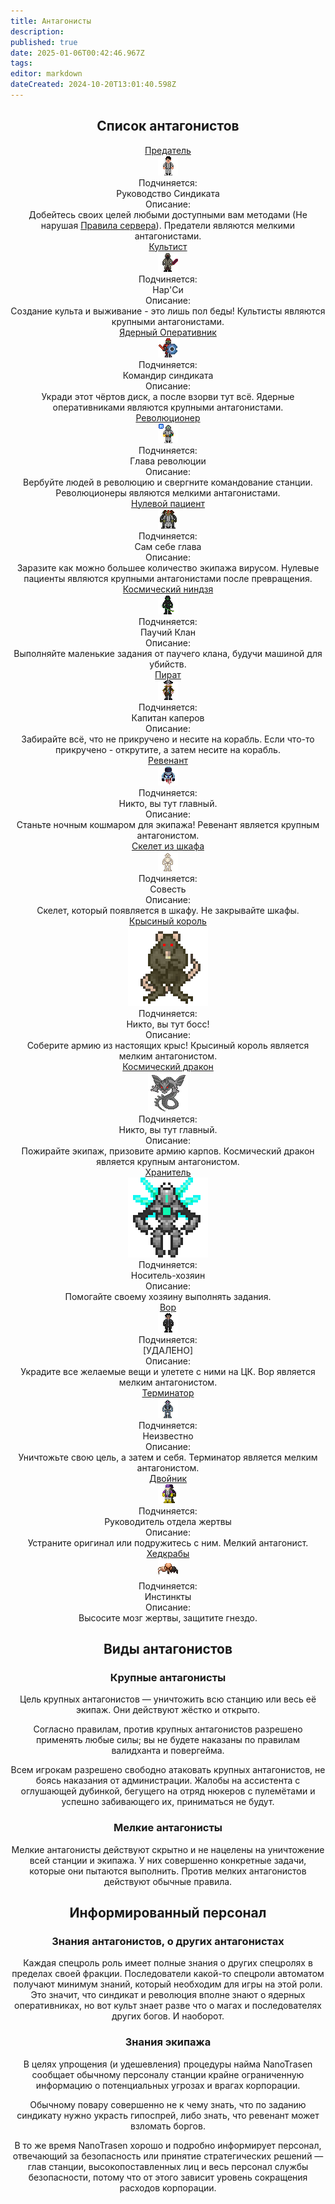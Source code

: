```yaml
---
title: Антагонисты
description: 
published: true
date: 2025-01-06T00:42:46.967Z
tags: 
editor: markdown
dateCreated: 2024-10-20T13:01:40.598Z
---
```


<center>
<div class="textcontainer">

  ## Список антагонистов


<div class="rolescontainer">

<div class="role">
<div class="rolename"><a href="/roles/traitor" class="custom-link">Предатель</a></div>
<div class="roleimg"><a href="/roles/traitor" class="custom-link"><img src="/roles/traitor.png"></a></div>
<div class="roleheadlabel">Подчиняется:</div>
<div class="rolehead">Руководство Синдиката</div>
<div class="roledesclabel">Описание:</div>  
<div class="roledesc">Добейтесь своих целей любыми доступными вам методами (Не нарушая <a href="/rules" class="custom-link">Правила сервера</a>). Предатели являются мелкими антагонистами.</div>  
</div>
  
<div class="role">
<div class="rolename"><a href="/roles/cultist" class="custom-link">Культист</a></div>
<div class="roleimg"><a href="/roles/cultist" class="custom-link"><img src="/roles/cultist.gif"></a></div>
<div class="roleheadlabel">Подчиняется:</div>
<div class="rolehead">Нар'Си</div>
<div class="roledesclabel">Описание:</div>  
<div class="roledesc">Создание культа и выживание - это лишь пол беды! Культисты являются крупными антагонистами.</div>  
</div>  
  
<div class="role">
<div class="rolename"><a href="/roles/nuclearoperative" class="custom-link">Ядерный Оперативник</a></div>
<div class="roleimg"><a href="/roles/nuclearoperative" class="custom-link"><img src="/roles/nuclearoperative.gif"></a></div>
<div class="roleheadlabel">Подчиняется:</div>
<div class="rolehead">Командир синдиката</div>
<div class="roledesclabel">Описание:</div>  
<div class="roledesc">Укради этот чёртов диск, а после взорви тут всё. Ядерные оперативниками являются крупными антагонистами.</div>  
</div> 

<!--<div class="role">
<div class="rolename"><a href="/roles/corticalBorer" class="custom-link">Космическая аскарида</a></div>
<div class="roleimg"><img src="/roles/borer.png"></div>
<div class="roleheadlabel">Подчиняется:</div>
<div class="rolehead">Инстинкт размножения</div>
<div class="roledesclabel">Описание:</div>  
<div class="roledesc">Залезай в головы экипажа! Захватывай разум и откладывай личинок! Мозговые черви являются мелкими антагонистами</div>  
</div> -->
  
<div class="role">
<div class="rolename"><a href="/roles/revolution" class="custom-link">Революционер</a></div>
<div class="roleimg"><a href="/roles/revolution" class="custom-link"><img src="/roles/revolution.png"></a></div>
<div class="roleheadlabel">Подчиняется:</div>
<div class="rolehead">Глава революции</div>
<div class="roledesclabel">Описание:</div>  
<div class="roledesc">Вербуйте людей в революцию и свергните командование станции. Революционеры являются мелкими антагонистами.</div>  
</div>   

<div class="role">
<div class="rolename"><a href="/roles/patientzero" class="custom-link">Нулевой пациент</a></div>
<div class="roleimg"><a href="/roles/patientzero" class="custom-link"><img src="/roles/patientzero.png"></a></div>
<div class="roleheadlabel">Подчиняется:</div>
<div class="rolehead">Сам себе глава</div>
<div class="roledesclabel">Описание:</div>  
<div class="roledesc">Заразите как можно большее количество экипажа вирусом. Нулевые пациенты являются крупными антагонистами после превращения.</div>  
</div>     

<div class="role">
<div class="rolename"><a href="/roles/spaceninja" class="custom-link">Космический ниндзя</a></div>
<div class="roleimg"><a href="/roles/spaceninja" class="custom-link"><img src="/roles/spaceninja.png"></a></div>
<div class="roleheadlabel">Подчиняется:</div>
<div class="rolehead">Паучий Клан</div>
<div class="roledesclabel">Описание:</div>  
<div class="roledesc">Выполняйте маленькие задания от паучего клана, будучи машиной для убийств.</div>  
</div>   
 
<div class="role">
<div class="rolename"><a href="/roles/pirate" class="custom-link">Пират</a></div>
<div class="roleimg"><a href="/roles/pirate" class="custom-link"><img src="/roles/pirate.png"></a></div>
<div class="roleheadlabel">Подчиняется:</div>
<div class="rolehead">Капитан каперов</div>
<div class="roledesclabel">Описание:</div>  
<div class="roledesc">Забирайте всё, что не прикручено и несите на корабль. Если что-то прикручено - открутите, а затем несите на корабль.</div>  
</div>    
  
<div class="role">
<div class="rolename"><a href="/roles/revenant" class="custom-link">Ревенант</a></div>
<div class="roleimg"><a href="/roles/revenant" class="custom-link"><img src="/roles/revenant.gif"></a></div>
<div class="roleheadlabel">Подчиняется:</div>
<div class="rolehead">Никто, вы тут главный.</div>
<div class="roledesclabel">Описание:</div>  
<div class="roledesc">Станьте ночным кошмаром для экипажа! Ревенант является крупным антагонистом.</div>  
</div>   
  
<div class="role">
<div class="rolename"><a href="/roles/skeletonfromcloset" class="custom-link">Скелет из шкафа</a></div>
<div class="roleimg"><a href="/roles/skeletonfromcloset" class="custom-link"><img src="/roles/skeleton.png"></a></div>
<div class="roleheadlabel">Подчиняется:</div>
<div class="rolehead">Совесть</div>
<div class="roledesclabel">Описание:</div>  
<div class="roledesc">Скелет, который появляется в шкафу. Не закрывайте шкафы.</div>  
</div> 
  
<div class="role">
<div class="rolename"><a href="/roles/ratking" class="custom-link">Крысиный король</a></div>
<div class="roleimg"><a href="/roles/ratking" class="custom-link"><img src="/roles/ratking.png"></a></div>
<div class="roleheadlabel">Подчиняется:</div>
<div class="rolehead">Никто, вы тут босс!</div>
<div class="roledesclabel">Описание:</div>  
<div class="roledesc">Соберите армию из настоящих крыс! Крысиный король является мелким антагонистом.</div>  
</div>     
  
<div class="role">
<div class="rolename"><a href="/roles/spacedragon" class="custom-link">Космический дракон</a></div>
<div class="roleimg"><a href="/roles/spacedragon" class="custom-link"><img src="/roles/spacedragon.png"></a></div>
<div class="roleheadlabel">Подчиняется:</div>
<div class="rolehead">Никто, вы тут главный.</div>
<div class="roledesclabel">Описание:</div>  
<div class="roledesc">Пожирайте экипаж, призовите армию карпов. Космический дракон является крупным антагонистом.</div>  
</div>   

<div class="role">
<div class="rolename"><a href="/roles/guardian" class="custom-link">Хранитель</a></div>
<div class="roleimg"><a href="/roles/guardian" class="custom-link"><img src="/roles/guardian.png"></a></div>
<div class="roleheadlabel">Подчиняется:</div>
<div class="rolehead">Носитель-хозяин</div>
<div class="roledesclabel">Описание:</div>  
<div class="roledesc">Помогайте своему хозяину выполнять задания.</div>  
</div>     
<!--
<div class="role">
<div class="rolename"><a href="/roles/genestealer" class="custom-link">Генокрад</a></div>
<div class="roleimg"><img src="/roles/changeling.gif"></div>
<div class="roleheadlabel">Подчиняется:</div>
<div class="rolehead">Синдикату, вероятнее всего </div>
<div class="roledesclabel">Описание:</div>  
<div class="roledesc">Поглощайте ДНК, одурачивайте людей, выполняйте свои цели. Генокрады являются мелкими антагонистами</div>  
</div>     
-->

<div class="role">
<div class="rolename"><a href="/roles/thief" class="custom-link">Вор</a></div>
<div class="roleimg"><a href="/roles/thief" class="custom-link"><img src="/roles/thief32x32.png"></a></div>
<div class="roleheadlabel">Подчиняется:</div>
<div class="rolehead">[УДАЛЕНО] </div>
<div class="roledesclabel">Описание:</div>  
<div class="roledesc">Украдите все желаемые вещи и улетете с ними на ЦК. Вор является мелким антагонистом.</div>  
</div>     


<div class="role">
<div class="rolename"><a href="/roles/terminator" class="custom-link">Терминатор</a></div>
<div class="roleimg"><a href="/roles/terminator" class="custom-link"><img src="/roles/terminator.png"></a></div>
<div class="roleheadlabel">Подчиняется:</div>
<div class="rolehead">Неизвестно</div>
<div class="roledesclabel">Описание:</div>  
<div class="roledesc">Уничтожьте свою цель, а затем и себя. Терминатор является мелким антагонистом.</div>  
</div>  

<!-- <div class="role">
<div class="rolename"><a href="/roles/wizard" class="custom-link">Маг</a></div>
<div class="roleimg"><img src="/roles/antagonists/wizard/wizard_real.png"></div>
<div class="roleheadlabel">Подчиняется:</div>
<div class="rolehead">Федерация Волшебников</div>
<div class="roledesclabel">Описание:</div>  
<div class="roledesc">Устройте невероятный хаос! Маг является крупным антагонистом</div>  
</div>-->

<div class="role">
<div class="rolename"><a href="/roles/paradox-anomaly" class="custom-link">Двойник</a></div>
<div class="roleimg"><a href="/roles/paradox-anomaly" class="custom-link"><img src="/roles/paradox-anomaly.png"></a></div>
<div class="roleheadlabel">Подчиняется:</div>
<div class="rolehead">Руководитель отдела жертвы</div>
<div class="roledesclabel">Описание:</div>  
<div class="roledesc">Устраните оригинал или подружитесь с ним. Мелкий антагонист.</div>  
</div>

<div class="role">
<div class="rolename"><a href="/roles/headcrabs" class="custom-link">Хедкрабы</a></div>
<div class="roleimg"><a href="/roles/headcrabs" class="custom-link"><img src="/roles/headcrabs.png"></a></div>
<div class="roleheadlabel">Подчиняется:</div>
<div class="rolehead">Инстинкты</div>
<div class="roledesclabel">Описание:</div>  
<div class="roledesc">Высосите мозг жертвы, защитите гнездо.</div>  
</div>

</div>


## Виды антагонистов

### Крупные антагонисты

Цель крупных антагонистов — уничтожить всю станцию или весь её экипаж. Они действуют жёстко и открыто.

Согласно правилам, против крупных антагонистов разрешено применять любые силы; вы не будете наказаны по правилам валидханта и повергейма.

Всем игрокам разрешено свободно атаковать крупных антагонистов, не боясь наказания от администрации. Жалобы на ассистента с оглушающей дубинкой, бегущего на отряд нюкеров с пулемётами и успешно забивающего их, приниматься не будут.

### Мелкие антагонисты

Мелкие антагонисты действуют скрытно и не нацелены на уничтожение всей станции и экипажа. У них совершенно конкретные задачи, которые они пытаются выполнить. Против мелких антагонистов действуют обычные правила.

## Информированный персонал

### Знания антагонистов, о других антагонистах

Каждая спецроль роль имеет полные знания о других спецролях в пределах своей фракции. Последователи какой-то спецроли автоматом получают минимум знаний, который необходим для игры на этой роли. Это значит, что синдикат и революция вполне знают о ядерных оперативниках, но вот культ знает разве что о магах и последователях других богов. И наоборот.

### Знания экипажа

В целях упрощения (и удешевления) процедуры найма NanoTrasen сообщает обычному персоналу станции крайне ограниченную информацию о потенциальных угрозах и врагах корпорации.

Обычному повару совершенно не к чему знать, что по заданию синдикату нужно украсть гипоспрей, либо знать, что ревенант может взломать боргов.

В то же время NanoTrasen хорошо и подробно информирует персонал, отвечающий за безопасность или принятие стратегических решений — глав станции, высокопоставленных лиц и весь персонал службы безопасности, потому что от этого зависит уровень сокращения расходов корпорации.
</div>
</center>
  


